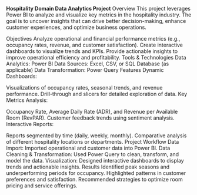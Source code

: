 **Hospitality Domain Data Analytics Project**
Overview
This project leverages Power BI to analyze and visualize key metrics in the hospitality industry. The goal is to uncover insights that can drive better decision-making, enhance customer experiences, and optimize business operations.

Objectives
Analyze operational and financial performance metrics (e.g., occupancy rates, revenue, and customer satisfaction).
Create interactive dashboards to visualize trends and KPIs.
Provide actionable insights to improve operational efficiency and profitability.
Tools & Technologies
Data Analytics: Power BI
Data Sources: Excel, CSV, or SQL Database (as applicable)
Data Transformation: Power Query
Features
Dynamic Dashboards:

Visualizations of occupancy rates, seasonal trends, and revenue performance.
Drill-through and slicers for detailed exploration of data.
Key Metrics Analysis:

Occupancy Rate, Average Daily Rate (ADR), and Revenue per Available Room (RevPAR).
Customer feedback trends using sentiment analysis.
Interactive Reports:

Reports segmented by time (daily, weekly, monthly).
Comparative analysis of different hospitality locations or departments.
Project Workflow
Data Import:
Imported operational and customer data into Power BI.
Data Cleaning & Transformation:
Used Power Query to clean, transform, and model the data.
Visualization:
Designed interactive dashboards to display trends and actionable insights.
Results
Identified peak seasons and underperforming periods for occupancy.
Highlighted patterns in customer preferences and satisfaction.
Recommended strategies to optimize room pricing and service offerings.
